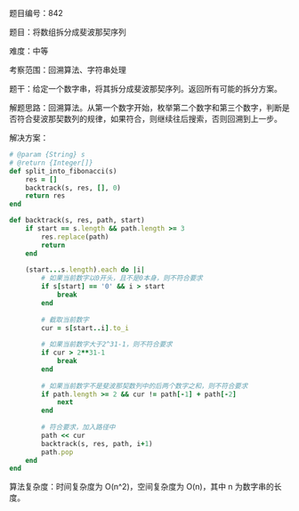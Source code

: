题目编号：842

题目：将数组拆分成斐波那契序列

难度：中等

考察范围：回溯算法、字符串处理

题干：给定一个数字串，将其拆分成斐波那契序列。返回所有可能的拆分方案。

解题思路：回溯算法。从第一个数字开始，枚举第二个数字和第三个数字，判断是否符合斐波那契数列的规律，如果符合，则继续往后搜索，否则回溯到上一步。

解决方案：

```ruby
# @param {String} s
# @return {Integer[]}
def split_into_fibonacci(s)
    res = []
    backtrack(s, res, [], 0)
    return res
end

def backtrack(s, res, path, start)
    if start == s.length && path.length >= 3
        res.replace(path)
        return
    end
    
    (start...s.length).each do |i|
        # 如果当前数字以0开头，且不是0本身，则不符合要求
        if s[start] == '0' && i > start
            break
        end
        
        # 截取当前数字
        cur = s[start..i].to_i
        
        # 如果当前数字大于2^31-1，则不符合要求
        if cur > 2**31-1
            break
        end
        
        # 如果当前数字不是斐波那契数列中的后两个数字之和，则不符合要求
        if path.length >= 2 && cur != path[-1] + path[-2]
            next
        end
        
        # 符合要求，加入路径中
        path << cur
        backtrack(s, res, path, i+1)
        path.pop
    end
end
```

算法复杂度：时间复杂度为 O(n^2)，空间复杂度为 O(n)，其中 n 为数字串的长度。